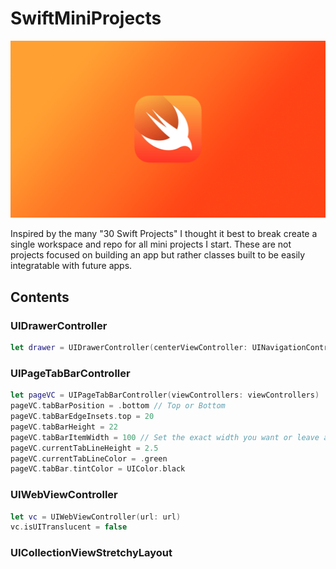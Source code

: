 # SwiftMiniProjects
![Banner](./Banner.png)

Inspired by the many "30 Swift Projects" I thought it best to break create a single workspace and repo for all mini projects I start. These are not projects focused on building an app but rather classes built to be easily integratable with future apps.

## Contents

### UIDrawerController

```swift
let drawer = UIDrawerController(centerViewController: UINavigationController(rootViewController: centerVC), leftViewController: leftVC, rightViewController: rightVC)
```

### UIPageTabBarController

```swift
let pageVC = UIPageTabBarController(viewControllers: viewControllers)
pageVC.tabBarPosition = .bottom // Top or Bottom
pageVC.tabBarEdgeInsets.top = 20
pageVC.tabBarHeight = 22
pageVC.tabBarItemWidth = 100 // Set the exact width you want or leave as 0 for auto-width
pageVC.currentTabLineHeight = 2.5
pageVC.currentTabLineColor = .green
pageVC.tabBar.tintColor = UIColor.black
```

### UIWebViewController

```swift
let vc = UIWebViewController(url: url)
vc.isUITranslucent = false
```

### UICollectionViewStretchyLayout
